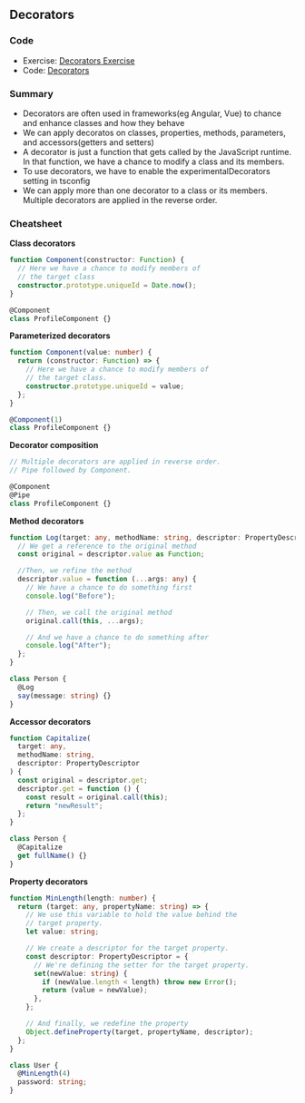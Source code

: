 ## Decorators

### Code

- Exercise: [Decorators Exercise](./exercise.ts)
- Code: [Decorators](./decorators.ts)

### Summary

- Decorators are often used in frameworks(eg Angular, Vue) to chance and enhance classes and how they behave
- We can apply decoratos on classes, properties, methods, parameters, and accessors(getters and setters)
- A decorator is just a function that gets called by the JavaScript runtime. In that function, we have a chance to modify a class and its members.
- To use decorators, we have to enable the experimentalDecorators setting in tsconfig
- We can apply more than one decorator to a class or its members. Multiple decorators are applied in the reverse order.

### Cheatsheet

**Class decorators**

```typescript
function Component(constructor: Function) {
  // Here we have a chance to modify members of
  // the target class
  constructor.prototype.uniqueId = Date.now();
}

@Component
class ProfileComponent {}
```

**Parameterized decorators**

```typescript
function Component(value: number) {
  return (constructor: Function) => {
    // Here we have a chance to modify members of
    // the target class.
    constructor.prototype.uniqueId = value;
  };
}

@Component(1)
class ProfileComponent {}
```

**Decorator composition**

```typescript
// Multiple decorators are applied in reverse order.
// Pipe followed by Component.

@Component
@Pipe
class ProfileComponent {}
```

**Method decorators**

```typescript
function Log(target: any, methodName: string, descriptor: PropertyDescriptor) {
  // We get a reference to the original method
  const original = descriptor.value as Function;

  //Then, we refine the method
  descriptor.value = function (...args: any) {
    // We have a chance to do something first
    console.log("Before");

    // Then, we call the original method
    original.call(this, ...args);

    // And we have a chance to do something after
    console.log("After");
  };
}

class Person {
  @Log
  say(message: string) {}
}
```

**Accessor decorators**

```typescript
function Capitalize(
  target: any,
  methodName: string,
  descriptor: PropertyDescriptor
) {
  const original = descriptor.get;
  descriptor.get = function () {
    const result = original.call(this);
    return "newResult";
  };
}

class Person {
  @Capitalize
  get fullName() {}
}
```

**Property decorators**

```typescript
function MinLength(length: number) {
  return (target: any, propertyName: string) => {
    // We use this variable to hold the value behind the
    // target property.
    let value: string;

    // We create a descriptor for the target property.
    const descriptor: PropertyDescriptor = {
      // We're defining the setter for the target property.
      set(newValue: string) {
        if (newValue.length < length) throw new Error();
        return (value = newValue);
      },
    };

    // And finally, we redefine the property
    Object.defineProperty(target, propertyName, descriptor);
  };
}

class User {
  @MinLength(4)
  password: string;
}
```
